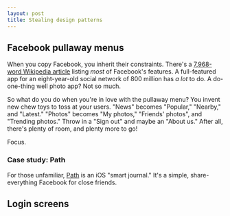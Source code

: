 ```yaml
---
layout: post
title: Stealing design patterns
---
```




## Facebook pullaway menus ##

When you copy Facebook, you inherit their constraints. There's a [7,968-word Wikipedia article](http://en.wikipedia.org/wiki/Facebook_features) listing *most* of Facebook's features. A full-featured app for an eight-year-old social network of 800 million has *a lot* to do. A do-one-thing well photo app? Not so much.

So what do you do when you're in love with the pullaway menu? You invent new chew toys to toss at your users. "News" becomes "Popular," "Nearby," and "Latest." "Photos" becomes "My photos," "Friends' photos", and "Trending photos." Throw in a "Sign out" and maybe an "About us." After all, there's plenty of room, and plenty more to go!

Focus.

### Case study: Path ###

For those unfamiliar, [Path](https://path.com/) is an iOS "smart journal." It's a simple, share-everything Facebook for close friends.



## Login screens ##
